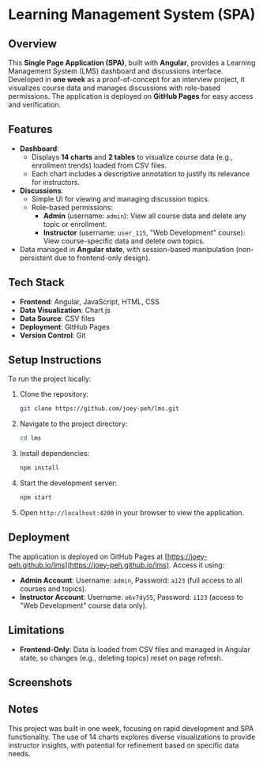 # Learning Management System (SPA)

## Overview
This **Single Page Application (SPA)**, built with **Angular**, provides a Learning Management System (LMS) dashboard and discussions interface. Developed in **one week** as a proof-of-concept for an interview project, it visualizes course data and manages discussions with role-based permissions. The application is deployed on **GitHub Pages** for easy access and verification.

## Features
- **Dashboard**:
  - Displays **14 charts** and **2 tables** to visualize course data (e.g., enrollment trends) loaded from CSV files.
  - Each chart includes a descriptive annotation to justify its relevance for instructors.
- **Discussions**:
  - Simple UI for viewing and managing discussion topics.
  - Role-based permissions:
    - **Admin** (username: `admin`): View all course data and delete any topic or enrollment.
    - **Instructor** (username: `user_115`, "Web Development" course): View course-specific data and delete own topics.
- Data managed in **Angular state**, with session-based manipulation (non-persistent due to frontend-only design).

## Tech Stack
- **Frontend**: Angular, JavaScript, HTML, CSS
- **Data Visualization**: Chart.js 
- **Data Source**: CSV files
- **Deployment**: GitHub Pages
- **Version Control**: Git

## Setup Instructions
To run the project locally:
1. Clone the repository:
   ```bash
   git clone https://github.com/joey-peh/lms.git
   ```
2. Navigate to the project directory:
   ```bash
   cd lms
   ```
3. Install dependencies:
   ```bash
   npm install
   ```
4. Start the development server:
   ```bash
   npm start
   ```
5. Open `http://localhost:4200` in your browser to view the application.

## Deployment
The application is deployed on GitHub Pages at [https://joey-peh.github.io/lms](https://joey-peh.github.io/lms). Access it using:
- **Admin Account**: Username: `admin`, Password: `a123` (full access to all courses and topics).
- **Instructor Account**: Username: `o6v7dy55`, Password: `i123` (access to "Web Development" course data only).

## Limitations
- **Frontend-Only**: Data is loaded from CSV files and managed in Angular state, so changes (e.g., deleting topics) reset on page refresh.

## Screenshots

## Notes
This project was built in one week, focusing on rapid development and SPA functionality. The use of 14 charts explores diverse visualizations to provide instructor insights, with potential for refinement based on specific data needs.
